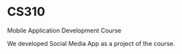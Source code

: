 # CS310
Mobile Application Development Course


We developed Social Media App as a project of the course.

